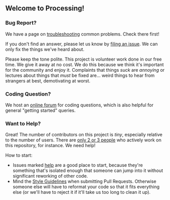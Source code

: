 ## Welcome to Processing!

### Bug Report?

We have a page on [troubleshooting](https://github.com/processing/processing/wiki/Troubleshooting) common problems. Check there first!

If you don't find an answer, please let us know by [filing an issue](https://github.com/processing/processing/issues). We can only fix the things we've heard about.

Please keep the tone polite. This project is volunteer work done in our free time. We give it away at no cost. We do this because we think it's important for the community and enjoy it. Complaints that things *suck* are *annoying* or lectures about things that *must* be fixed are... weird things to hear from strangers at best, demotivating at worst. 

### Coding Question?

We host an [online forum](https://forum.processing.org) for coding questions, which is also helpful for general "getting started" queries.

### Want to Help?

Great! The number of contributors on this project is *tiny*, especially relative to the number of users. There are [only 2 or 3 people](https://github.com/processing/processing/graphs/contributors) who actively work on this repository, for instance. We need help!

How to start:

* Issues marked [help](https://github.com/processing/processing/issues?q=is%3Aissue+is%3Aopen+label%3Ahelp) are a good place to start, because they're something that's isolated enough that someone can jump into it without significant reworking of other code.
* Mind the [Style Guidelines](https://github.com/processing/processing/wiki/Style-Guidelines) when submitting Pull Requests. Otherwise someone else will have to reformat your code so that it fits everything else (or we'll have to reject it if it'll take us too long to clean it up).